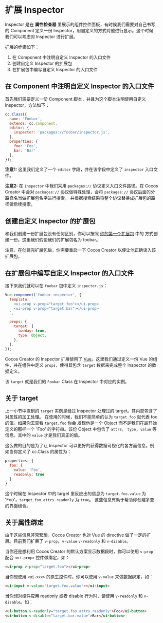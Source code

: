 # 扩展 Inspector

Inspector 是在 **属性检查器** 里展示的组件控件面板，有时候我们需要对自己书写的 Component 定义一份 Inspector，用自定义的方式对他进行显示。这个时候
我们可以考虑对 Inspector 进行扩展。

扩展的步骤如下：

1. 在 Component 中注明自定义 Inspector 的入口文件
2. 创建自定义 Inspector 的扩展包
3. 在扩展包中编写自定义 Inspector 的入口文件

## 在 Component 中注明自定义 Inspector 的入口文件

首先我们需要定义一份 Component 脚本，并且为这个脚本注明使用自定义 Inspector，方法如下：

```javascript
cc.Class({
  name: 'Foobar',
  extends: cc.Component,
  editor: {
    inspector: 'packages://foobar/inspector.js',
  },
  properties: {
    foo: 'Foo',
    bar: 'Bar'
  },
});
```

**注意1:** 这里我们定义了一个 `editor` 字段，并在该字段中定义了 `inspector` 入口文件。

**注意2:** 在 `inspector` 中我们采用 `packages://` 协议定义入口文件路径。在 Cocos Creator
中会对 `packages://` 协议做特殊处理，会将 `packages://` 协议后面的分路径名当做扩展包名字进行搜索，
并根据搜索结果将整个协议替换成扩展包的路径做后续搜索。

## 创建自定义 Inspector 的扩展包

和我们创建一份扩展包没有任何区别，你可以按照 [你的第一个扩展包](your-first-extension.md) 中的
方式创建一份。这里我们假设我们的扩展包名为 foobar。

注意，在创建完扩展包后，你需要重启一下 Cocos Creator 以便让他正确读入该扩展包。

## 在扩展包中编写自定义 Inspector 的入口文件

接下来我们就可以在 `foobar` 包中定义 `inspector.js`：

```javascript
Vue.component('foobar-inspector', {
  template: `
    <ui-prop v-prop="target.foo"></ui-prop>
    <ui-prop v-prop="target.bar"></ui-prop>
  `,

  props: {
    target: {
      twoWay: true,
      type: Object,
    },
  },
});
```

Cocos Creator 的 Inspector 扩展使用了 [Vue](http://vuejs.org/)。这里我们通过定义一份 Vue
的组件，并在组件中定义 `props`，使得其包含 `target` 数据来完成整个 Inspector 的数据定义。

该 `target` 就是我们的 `Foobar` Class 在 Inspector 中对应的实例。  

## 关于 target

上一小节中提到的 `target` 实例是经过 Inspector 处理过的 target。其内部包含了对属性的加工处理。
在使用的时候，我们不能简单的认为 `target.foo` 就代表 foo 的值。如果你去查看 `target.foo` 你会
发现他是一个 Object 而不是我们在最开始定义的那样一个 'Foo' 的字符串。该份 Object 中包含了 `attrs`，
`type`，`value` 等信息。其中的 `value` 才是我们真正的值。

这么做的目的是为了让 Inspector 可以更好的获得数据可视化的各方面信息。例如当你定义了 cc.Class 的属性为：

```javascript
properties: {
  foo: {
    value: 'Foo',
    readonly: true
  }
}
```

这个时候在 Inspector 中的 target 里反应出的信息为 `target.foo.value` 为 'Foo'，`target.foo.attrs.readonly` 为 `true`。
这些信息有助于帮助你创建多变的界面组合。

## 关于属性绑定

由于这些信息非常繁琐，Cocos Creator 也对 Vue 的 directive 做了一定的扩展。目前我们扩展了 `v-prop`，`v-value`
`v-readonly` 和 `v-disable`。

当你还是想利用 Cocos Creator 的默认方案显示数据段时，你可以使用 `v-prop` 配合 `<ui-prop>` 控件做绑定，如：

```html
<ui-prop v-prop="target.foo"></ui-prop>
```

当你想使用 `<ui-xxx>` 的原生控件时，你可以使用 `v-value` 来做数据绑定，如：

```html
<ui-input v-value="target.foo.value"></ui-input>
```

当你想对控件应用 readonly 或者 disable 行为时，请使用 `v-readonly` 和 `v-disable`。如：

```html
<ui-button v-readonly="target.foo.attrs.readonly">Foo</ui-button>
<ui-button v-disable="target.bar.value">Bar</ui-button>
```
